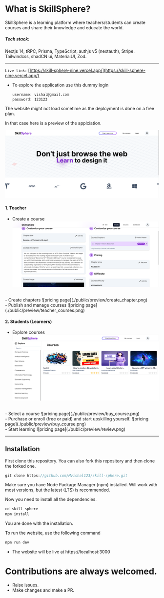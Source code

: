 # What is SkillSphere?

SkillSphere is a learning platform where teachers/students can create courses and share their knowledge and educate the world. 

##### Tech stack: 
Nextjs 14, tRPC, Prisma, TypeScript, authjs v5 (nextauth), Stripe.
Tailwindcss, shadCN ui, MaterialUI, Zod.
<hr>

`Live link:` [https://skill-sphere-nine.vercel.app/](https://skill-sphere-nine.vercel.app/)

- To explore the application use this dummy login
    ```
    username: vishal@gmail.com
    password: 123123
    ```

The website might not load sometime as the deployment is done on a free plan.

In that case here is a preview of the applciation.

![pricing page](./public/preview/landing.png)

#### 1. Teacher

- Create a course
![pricing page](./public/preview/create_course.png)
</br>
- Create chapters
![pricing page](./public/preview/create_chapter.png)
</br>
- Publish and manage courses
![pricing page](./public/preview/teacher_courses.png)
</br>

#### 2. Students (Learners)
- Explore courses
![pricing page](./public/preview/course_page.png)
</br>
- Select a course
![pricing page](./public/preview/buy_course.png)
</br>
- Purchase or enroll (free or paid) and start upskilling yourself.
![pricing page](./public/preview/buy_course.png)
</br>
- Start learning
![pricing page](./public/preview/review.png)
</br>
    
<hr>

## Installation
First clone this repository. You can also fork this repository and then clone the forked one.
```ts
git clone https://github.com/Mvishal123/skill-sphere.git
```
Make sure you have Node Package Manager (npm) installed. Will work with most versions, but the latest (LTS) is recommended.

Now you need to install all the dependencies.
```ts
cd skill-sphere
npm install
```
You are done with the installation.

To run the website, use the following command
```ts
npm run dev
```
- The website will be live at https://localhost:3000

# Contributions are always welcomed.
- Raise issues.
- Make changes and make a PR.

 